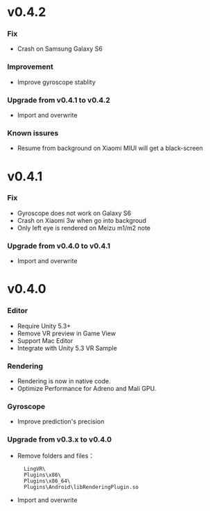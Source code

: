 # v0.4.2

### Fix

* Crash on Samsung Galaxy S6

### Improvement

* Improve gyroscope stablity

### Upgrade from v0.4.1 to v0.4.2

* Import and overwrite

### Known issures

* Resume from background on Xiaomi MIUI will get a black-screen

# v0.4.1

### Fix

* Gyroscope does not work on Galaxy S6
* Crash on Xiaomi 3w when go into backgroud
* Only left eye is rendered on Meizu m1/m2 note

### Upgrade from v0.4.0 to v0.4.1

* Import and overwrite

# v0.4.0

### Editor

* Require Unity 5.3+
* Remove VR preview in Game View
* Support Mac Editor
* Integrate with Unity 5.3 VR Sample

### Rendering

* Rendering is now in native code.
* Optimize Performance for Adreno and Mali GPU.

### Gyroscope

* Improve prediction's precision

### Upgrade from v0.3.x to v0.4.0

* Remove folders and files：

        LingVR\
        Plugins\x86\
        Plugins\x86_64\
        Plugins\Android\libRenderingPlugin.so
    
* Import and overwrite
    
        